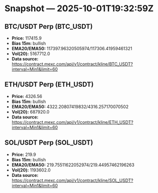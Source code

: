 # Snapshot — 2025-10-01T19:32:59Z

## BTC/USDT Perp (BTC_USDT)
- **Price:** 117415.9
- **Bias 15m:** bullish
- **EMA20/EMA50:** 117397.96320505974/117306.41959461321
- **Vol(20):** 5167712.0
- **Data source:** https://contract.mexc.com/api/v1/contract/kline/BTC_USDT?interval=Min1&limit=60

## ETH/USDT Perp (ETH_USDT)
- **Price:** 4326.56
- **Bias 15m:** bullish
- **EMA20/EMA50:** 4322.20807419832/4316.257170070502
- **Vol(20):** 687920.0
- **Data source:** https://contract.mexc.com/api/v1/contract/kline/ETH_USDT?interval=Min1&limit=60

## SOL/USDT Perp (SOL_USDT)
- **Price:** 219.9
- **Bias 15m:** bullish
- **EMA20/EMA50:** 219.75511622052974/219.44957462196263
- **Vol(20):** 1193602.0
- **Data source:** https://contract.mexc.com/api/v1/contract/kline/SOL_USDT?interval=Min1&limit=60

